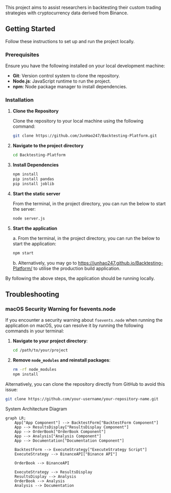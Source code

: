 This project aims to assist researchers in backtesting their custom trading strategies with cryptocurrency data derived from Binance.

## Getting Started

Follow these instructions to set up and run the project locally.

### Prerequisites

Ensure you have the following installed on your local development machine:

- **Git**: Version control system to clone the repository.
- **Node.js**: JavaScript runtime to run the project.
- **npm**: Node package manager to install dependencies.

### Installation

1. **Clone the Repository**

   Clone the repository to your local machine using the following command:

   ```sh
   git clone https://github.com/JunHao247/Backtesting-Platform.git

2. **Navigate to the project directory**
   
   ```sh
   cd Backtesting-Platform

3. **Install Dependencies**
   ```sh
   npm install
   pip install pandas
   pip install joblib


4. **Start the static server**

    From the terminal, in the project directory, you can run the below to start the server:   
    ```sh
    node server.js

5. **Start the application**

   a. From the terminal, in the project directory, you can run the below to start the application:   
    ```sh
    npm start
      ```
   b. Alternatively, you may go to https://junhao247.github.io/Backtesting-Platform/ to utilise the production build application.


By following the above steps, the application should be running locally.



## Troubleshooting

### macOS Security Warning for fsevents.node

If you encounter a security warning about `fsevents.node` when running the application on macOS, you can resolve it by running the following commands in your terminal:

1. **Navigate to your project directory**:

    ```bash
    cd /path/to/your/project
    ```

2. **Remove `node_modules` and reinstall packages**:

    ```bash
    rm -rf node_modules
    npm install
    ```


Alternatively, you can clone the repository directly from GitHub to avoid this issue:

```bash
git clone https://github.com/your-username/your-repository-name.git
```

System Architecture Diagram
```mermaid
graph LR;
    App["App Component"] --> BacktestForm["BacktestForm Component"]
    App --> ResultsDisplay["ResultsDisplay Component"]
    App --> OrderBook["OrderBook Component"]
    App --> Analysis["Analysis Component"]
    App --> Documentation["Documentation Component"]

    BacktestForm --> ExecuteStrategy["ExecuteStrategy Script"]
    ExecuteStrategy --> BinanceAPI["Binance API"]

    OrderBook --> BinanceAPI

    ExecuteStrategy --> ResultsDisplay
    ResultsDisplay --> Analysis
    OrderBook --> Analysis
    Analysis --> Documentation
```
